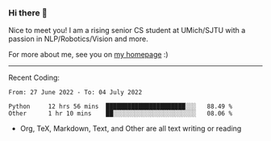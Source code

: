 ### Hi there 👋

Nice to meet you! I am a rising senior CS student at UMich/SJTU with a passion in NLP/Robotics/Vision and more. 

For more about me, see you on [my homepage](https://jiayipan.me) :)

---

Recent Coding:
<!--START_SECTION:waka-->

```text
From: 27 June 2022 - To: 04 July 2022

Python     12 hrs 56 mins  ██████████████████████░░░   88.49 %
Other      1 hr 10 mins    ██░░░░░░░░░░░░░░░░░░░░░░░   08.06 %
```

<!--END_SECTION:waka-->
- Org, TeX, Markdown, Text, and Other are all text writing or reading

